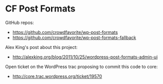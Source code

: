 # CF Post Formats

GitHub repos:

* https://github.com/crowdfavorite/wp-post-formats
* https://github.com/crowdfavorite/wp-post-formats-fallback

Alex King's post about this project:

* http://alexking.org/blog/2011/10/25/wordpress-post-formats-admin-ui

Open ticket on the WordPress trac proposing to commit this code to core:

* http://core.trac.wordpress.org/ticket/19570